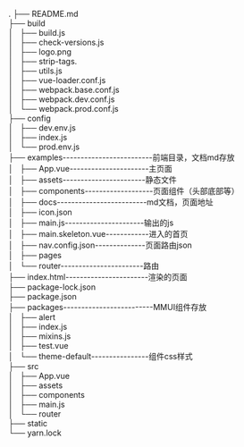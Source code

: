 .
├── README.md  
├── build  
│   ├── build.js  
│   ├── check-versions.js  
│   ├── logo.png  
│   ├── strip-tags.  
│   ├── utils.js  
│   ├── vue-loader.conf.js  
│   ├── webpack.base.conf.js  
│   ├── webpack.dev.conf.js  
│   └── webpack.prod.conf.js  
├── config  
│   ├── dev.env.js  
│   ├── index.js  
│   └── prod.env.js  
├── examples-------------------------前端目录，文档md存放  
│   ├── App.vue----------------------主页面  
│   ├── assets-----------------------静态文件  
│   ├── components-------------------页面组件（头部底部等）  
│   ├── docs-------------------------md文档，页面地址  
│   ├── icon.json  
│   ├── main.js----------------------输出的js  
│   ├── main.skeleton.vue------------进入的首页  
│   ├── nav.config.json--------------页面路由json  
│   ├── pages  
│   └── router-----------------------路由  
├── index.html-----------------------渲染的页面  
├── package-lock.json  
├── package.json  
├── packages-------------------------MMUI组件存放  
│   ├── alert  
│   ├── index.js  
│   ├── mixins.js  
│   ├── test.vue  
│   └── theme-default----------------组件css样式  
├── src   
│   ├── App.vue  
│   ├── assets  
│   ├── components  
│   ├── main.js  
│   └── router  
├── static  
└── yarn.lock



